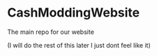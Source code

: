 # CashModdingWebsite
The main repo for our website

(I will do the rest of this later I just dont feel like it)
